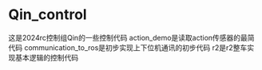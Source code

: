 # Qin_control
这是2024rc控制组Qin的一些控制代码
action_demo是读取action传感器的最简代码
communication_to_ros是初步实现上下位机通讯的初步代码
r2是r2整车实现基本逻辑的控制代码